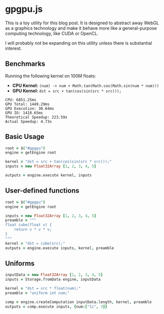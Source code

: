 # gpgpu.js

This is a toy utility for this blog post.  It is designed to abstract away WebGL
as a graphics technology and make it behave more like a general-purpose
computing technology, like CUDA or OpenCL.

I will probably not be expanding on this utility unless there is substantial
interest.

## Benchmarks

Running the following kernel on 100M floats:

* **CPU Kernel:** `(num) -> num + Math.tan(Math.cos(Math.sin(num * num)))` 
* **GPU Kernel:** `dst = src + tan(cos(sin(src * src)));`

```
CPU: 6851.25ms
GPU Total: 1449.29ms
GPU Execution: 30.64ms
GPU IO: 1418.65ms
Theoretical Speedup: 223.59x
Actual Speedup: 4.73x
```


## Basic Usage

```coffeescript
root = $("#gpgpu")
engine = getEngine root

kernel = "dst = src + tan(cos(sin(src * src)));"
inputs = new Float32Array [1, 2, 3, 4, 5]

outputs = engine.execute kernel, inputs
```

## User-defined functions

```coffeescript
root = $("#gpgpu")
engine = getEngine root

inputs = new Float32Array [1, 2, 3, 4, 5]
preamble = """
float cube(float v) {
    return v * v * v;
}
"""
kernel = "dst = cube(src);"
outputs = engine.execute inputs, kernel, preamble
```

## Uniforms

```coffeescript
inputData = new Float32Array [1, 2, 3, 4, 5]
inputs = Storage.fromData engine, inputData

kernel = "dst = src * float(num);"
preamble = "uniform int num;"

comp = engine.createComputation inputData.length, kernel, preamble
outputs = comp.execute inputs, {num:["1i", 3]}
```
